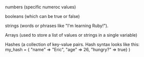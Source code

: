 numbers (specific numeroc values)

booleans (which can be true or false)

strings (words or phrases like "I'm learning Ruby!").

Arrays (used to store a list of values or strings in a single variable)

Hashes (a collection of key-value pairs. Hash syntax looks like this:
			my_hash = { "name" => "Eric",
  				"age" => 26,
  				"hungry?" => true}
  				)